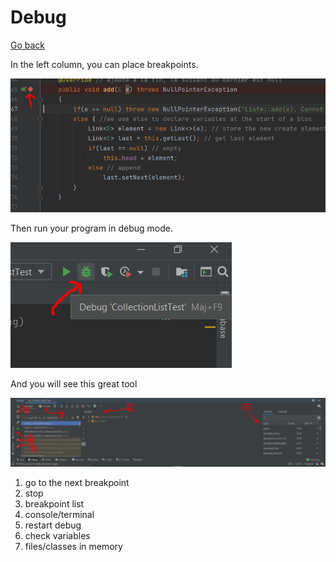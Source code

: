 # Debug

[Go back](../../../../_kmp/_archives/tools/jetbrains/index.md#clion)

In the left column, you can place breakpoints.

![breakpoint-example](debug/debug.png)

Then run your program in debug mode.

![clion-run-debug](debug/debug2.png)

And you will see this great tool

![clion-debug-tool](debug/debug3.png)

1. go to the next breakpoint
2. stop
3. breakpoint list
4. console/terminal
5. restart debug
6. check variables
7. files/classes in memory